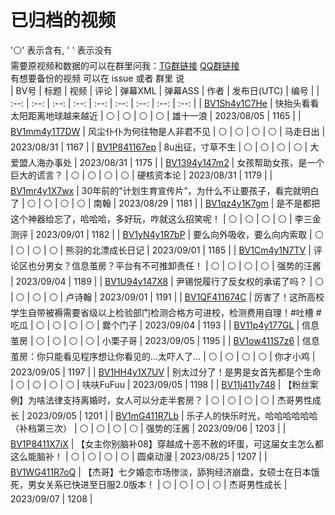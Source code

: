 # 已归档的视频
'⚪' 表示含有, ' ' 表示没有  
需要原视频和数据的可以在群里问我：[TG群链接](https://t.me/NnWinter) [QQ群链接](https://qm.qq.com/q/hEU2gk1vfa)  
有想要备份的视频 可以在 issue 或者 群里 说  
| BV号 | 标题 | 视频 | 评论 | 弹幕XML | 弹幕ASS | 作者 | 发布日(UTC) | 编号 |
| :--: | :--: | :--: | :--: | :--: | :--: | :--: | :--: | :--: |
| [BV1Sh4y1C7He](https://www.bilibili.com/video/BV1Sh4y1C7He) | 快抬头看看太阳距离地球越来越近 | ⚪ | ⚪ | ⚪ | ⚪ | 雄十一浪 | 2023/08/05 | 1165 |
| [BV1mm4y1T7DW](https://www.bilibili.com/video/BV1mm4y1T7DW) | 风尘仆仆为何往物是人非君不见 | ⚪ | ⚪ | ⚪ | ⚪ | 马走日出 | 2023/08/31 | 1167 |
| [BV1P841167ep](https://www.bilibili.com/video/BV1P841167ep) | 8u出征，寸草不生 | ⚪ | ⚪ | ⚪ | ⚪ | 大爱盟人海办事处 | 2023/08/31 | 1175 |
| [BV1394y147m2](https://www.bilibili.com/video/BV1394y147m2) | 女孩帮助女孩，是一个巨大的谎言？ | ⚪ | ⚪ | ⚪ | ⚪ | 硬核资本论 | 2023/08/31 | 1179 |
| [BV1mr4y1X7wx](https://www.bilibili.com/video/BV1mr4y1X7wx) | 30年前的“计划生育宣传片”，为什么不让要孩子，看完就明白了 | ⚪ | ⚪ | ⚪ | ⚪ | 南翰 | 2023/08/29 | 1181 |
| [BV1qz4y1K7gm](https://www.bilibili.com/video/BV1qz4y1K7gm) | 是不是都把这个神器给忘了，哈哈哈，多好玩，咋就这么招笑呢！ | ⚪ | ⚪ | ⚪ | ⚪ | 李三金测评 | 2023/09/01 | 1182 |
| [BV1yN4y1R7bP](https://www.bilibili.com/video/BV1yN4y1R7bP) | 要么向外吸收，要么向内索取 | ⚪ | ⚪ | ⚪ | ⚪ | 熊羽的北漂成长日记 | 2023/09/01 | 1185 |
| [BV1Cm4y1N7TV](https://www.bilibili.com/video/BV1Cm4y1N7TV) | 评论区也分男女？信息茧房？平台有不可推卸责任！ | ⚪ | ⚪ | ⚪ | ⚪ | 强势的汪酱 | 2023/09/04 | 1189 |
| [BV1U94y147X8](https://www.bilibili.com/video/BV1U94y147X8) | 尹锡悦履行了反女权的承诺了吗？ | ⚪ | ⚪ | ⚪ | ⚪ | 卢诗翰 | 2023/09/01 | 1191 |
| [BV1QF411674C](https://www.bilibili.com/video/BV1QF411674C) | 厉害了！这所高校学生自带被褥需要省级以上检验部门检测合格方可进校，检测费用自理！#吐槽 #吃瓜 | ⚪ | ⚪ | ⚪ | ⚪ | 爨个门子 | 2023/09/04 | 1193 |
| [BV11p4y177GL](https://www.bilibili.com/video/BV11p4y177GL) | 信息茧房 | ⚪ | ⚪ | ⚪ | ⚪ | 小栗子哥 | 2023/09/05 | 1195 |
| [BV1ow411S7z6](https://www.bilibili.com/video/BV1ow411S7z6) | 信息茧房：你只能看见程序想让你看见的…太吓人了… | ⚪ | ⚪ | ⚪ | ⚪ | 你才小鸡 | 2023/09/05 | 1197 |
| [BV1HH4y1X7UV](https://www.bilibili.com/video/BV1HH4y1X7UV) | 别太过分了！是男是女首先都是个生命 | ⚪ | ⚪ | ⚪ | ⚪ | 呋呋FuFuu | 2023/09/05 | 1198 |
| [BV11j411y748](https://www.bilibili.com/video/BV11j411y748) | 【粉丝案例】为啥法律支持离婚时，女人可以分走半套房？ | ⚪ | ⚪ | ⚪ | ⚪ | 杰哥男性成长 | 2023/09/05 | 1201 |
| [BV1mG411R7Lb](https://www.bilibili.com/video/BV1mG411R7Lb) | 乐子人的快乐时光，哈哈哈哈哈哈（补档第三次） | ⚪ | ⚪ | ⚪ | ⚪ | 强势的汪酱 | 2023/09/06 | 1203 |
| [BV1P8411X7iX](https://www.bilibili.com/video/BV1P8411X7iX) | 【女主你别脑补08】穿越成十恶不赦的坏蛋，可这届女主怎么都这么能脑补！ | ⚪ | ⚪ | ⚪ | ⚪ | 圆桌动漫 | 2023/08/25 | 1207 |
| [BV1WG411R7oQ](https://www.bilibili.com/video/BV1WG411R7oQ) | 【杰哥】七夕婚恋市场惨淡，舔狗经济崩盘，女硕士在日本饿死，男女关系已快进至日服2.0版本！ | ⚪ | ⚪ | ⚪ | ⚪ | 杰哥男性成长 | 2023/09/07 | 1208 |
